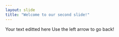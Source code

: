 ```yaml
---
layout: slide
title: "Welcome to our second slide!"
---
```

Your text editted here
Use the left arrow to go back!
